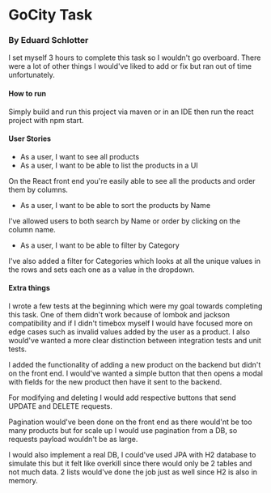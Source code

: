 # GoCity Task

### By Eduard Schlotter
I set myself 3 hours to complete this task so I wouldn't go overboard. 
There were a lot of other things I would've liked to add or fix but ran out of time unfortunately. 


#### How to run 
Simply build and run this project via maven or in an IDE then run the react project with npm start.

#### User Stories

* As a user, I want to see all products
* As a user, I want to be able to list the products in a UI

On the React front end you're easily able to see all the products and order them by columns.

* As a user, I want to be able to sort the products by Name

I've allowed users to both search by Name or order by clicking on the column name. 

* As a user, I want to be able to filter by Category

I've also added a filter for Categories which looks at all the unique values in the rows and sets each one as a value in the dropdown.

#### Extra things
I wrote a few tests at the beginning which were my goal towards completing this task. 
One of them didn't work because of lombok and jackson compatibility and if I didn't timebox myself I would have focused more on edge cases such as invalid values added by the user as a product.
I also would've wanted a more clear distinction between integration tests and unit tests.

I added the functionality of adding a new product on the backend but didn't on the front end. 
I would've wanted a simple button that then opens a modal with fields for the new product then have it sent to the backend. 

For modifying and deleting I would add respective buttons that send UPDATE and DELETE requests.

Pagination would've been done on the front end as there would'nt be too many products but for scale up I would use pagination from a DB, so requests payload wouldn't be as large.

I would also implement a real DB, I could've used JPA with H2 database to simulate this but it felt like overkill since there would only be 2 tables and not much data. 
2 lists would've done the job just as well since H2 is also in memory. 